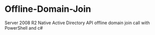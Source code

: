 # Offline-Domain-Join
Server 2008 R2 Native Active Directory API offline domain join call with PowerShell and c#
